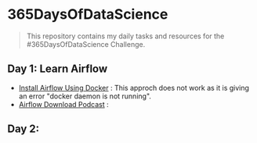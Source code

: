 # 365DaysOfDataScience
> This repository contains my daily tasks and resources for the #365DaysOfDataScience Challenge.

## Day 1: Learn Airflow
- [Install Airflow Using Docker](https://www.youtube.com/watch?v=Sva8rDtlWi4&ab_channel=Philodiscite) : This approch does not work as it is giving an error "docker daemon is not running".
- [Airflow Download Podcast](https://www.youtube.com/watch?v=s-r2gEr7YW4&ab_channel=Dataquest) :
  
## Day 2: 
